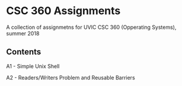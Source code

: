 # CSC 360 Assignments

A collection of assignmetns for UVIC CSC 360 (Opperating Systems), summer 2018

## Contents

A1 - Simple Unix Shell

A2 - Readers/Writers Problem and Reusable Barriers

